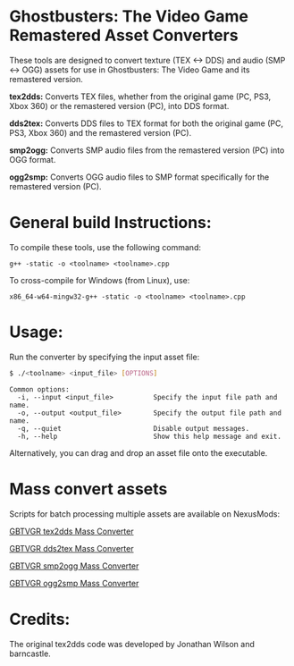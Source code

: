 # Ghostbusters: The Video Game Remastered Asset Converters

These tools are designed to convert texture (TEX <-> DDS) and audio (SMP <-> OGG) assets for use in Ghostbusters: The Video Game and its remastered version.

**tex2dds:** Converts TEX files, whether from the original game (PC, PS3, Xbox 360) or the remastered version (PC), into DDS format.

**dds2tex:** Converts DDS files to TEX format for both the original game (PC, PS3, Xbox 360) and the remastered version (PC).

**smp2ogg:** Converts SMP audio files from the remastered version (PC) into OGG format.

**ogg2smp:** Converts OGG audio files to SMP format specifically for the remastered version (PC).


# General build Instructions:

To compile these tools, use the following command:

`g++ -static -o <toolname> <toolname>.cpp`

To cross-compile for Windows (from Linux), use:

`x86_64-w64-mingw32-g++ -static -o <toolname> <toolname>.cpp`


# Usage:

Run the converter by specifying the input asset file:
```sh
$ ./<toolname> <input_file> [OPTIONS]
```
```
Common options:
  -i, --input <input_file>          Specify the input file path and name.
  -o, --output <output_file>        Specify the output file path and name.
  -q, --quiet                       Disable output messages.
  -h, --help                        Show this help message and exit.
```

Alternatively, you can drag and drop an asset file onto the executable.


# Mass convert assets

Scripts for batch processing multiple assets are available on NexusMods:

[GBTVGR tex2dds Mass Converter](https://www.nexusmods.com/ghostbustersthevideogameremastered/mods/51)

[GBTVGR dds2tex Mass Converter](https://www.nexusmods.com/ghostbustersthevideogameremastered/mods/48)

[GBTVGR smp2ogg Mass Converter](https://www.nexusmods.com/ghostbustersthevideogameremastered/mods/50)

[GBTVGR ogg2smp Mass Converter](https://www.nexusmods.com/ghostbustersthevideogameremastered/mods/47)


# Credits:

The original tex2dds code was developed by Jonathan Wilson and barncastle.
